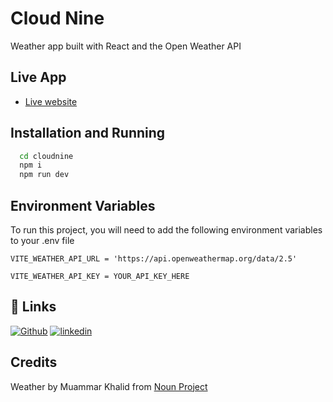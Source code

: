 
# Cloud Nine

Weather app built with React and the Open Weather API


## Live App

- [Live website](https://6437eb671edf0f2380bf3e00--endearing-begonia-fd2c99.netlify.app/)


## Installation and Running

```bash
  cd cloudnine
  npm i
  npm run dev
```


## Environment Variables

To run this project, you will need to add the following environment variables to your .env file

`VITE_WEATHER_API_URL = 'https://api.openweathermap.org/data/2.5'`

`VITE_WEATHER_API_KEY = YOUR_API_KEY_HERE`


## 🔗 Links

[![Github](https://img.shields.io/badge/my_portfolio-000?style=for-the-badge&logo=ko-fi&logoColor=white)](https://github.com/imanwarsame)
[![linkedin](https://img.shields.io/badge/linkedin-0A66C2?style=for-the-badge&logo=linkedin&logoColor=white)](https://www.linkedin.com/in/imanwarsame/)


## Credits

Weather by Muammar Khalid from <a href="https://thenounproject.com/browse/icons/term/weather/" target="_blank" title="weather Icons">Noun Project</a>
